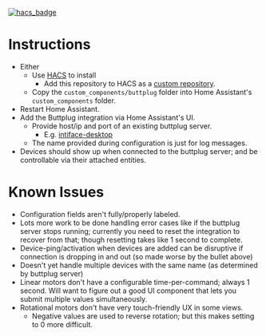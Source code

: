 [![hacs_badge](https://img.shields.io/badge/HACS-Custom-41BDF5.svg)](https://github.com/hacs/integration)

# Instructions
- Either
  - Use [HACS](https://hacs.xyz/) to install
    - Add this repository to HACS as a [custom repository](https://hacs.xyz/docs/faq/custom_repositories).
  - Copy the `custom_components/buttplug` folder into Home Assistant's `custom_components` folder.
- Restart Home Assistant.
- Add the Buttplug integration via Home Assistant's UI.
  - Provide host/ip and port of an existing buttplug server.
    - E.g. [intiface-desktop](https://github.com/intiface/intiface-desktop/)
  - The name provided during configuration is just for log messages.
- Devices should show up when connected to the buttplug server; and be controllable via their attached entities.

# Known Issues
- Configuration fields aren't fully/properly labeled.
- Lots more work to be done handling error cases like if the buttplug server stops running; currently you need to reset the integration to recover from that; though resetting takes like 1 second to complete.
- Device-ping/activation when devices are added can be disruptive if connection is dropping in and out (so made worse by the bullet above)
- Doesn't yet handle multiple devices with the same name (as determined by buttplug server)
- Linear motors don't have a configurable time-per-command; always 1 second. Will want to figure out a good UI component that lets you submit multiple values simultaneously.
- Rotational motors don't have very touch-friendly UX in some views.
  - Negative values are used to reverse rotation; but this makes setting to 0 more difficult.